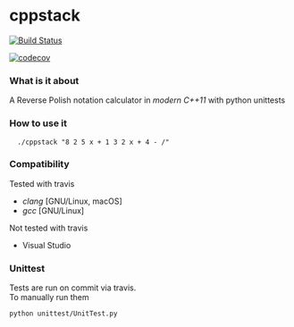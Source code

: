 # cppstack
 [![Build Status](https://travis-ci.org/Flukas88/cppstack.svg?branch=master)](https://travis-ci.org/Flukas88/cppstack)
 
 [![codecov](https://codecov.io/gh/Flukas88/cppstack/branch/master/graph/badge.svg)](https://codecov.io/gh/Flukas88/cppstack)



### What is it about

A Reverse Polish notation calculator in *modern C++11* with python unittests


### How to use it

      ./cppstack "8 2 5 x + 1 3 2 x + 4 - /"
      
### Compatibility

Tested with travis

  - *clang* [GNU/Linux, macOS]
  - *gcc* [GNU/Linux]
  
Not tested with travis
  - Visual Studio 

### Unittest

Tests are run on commit via travis.  
To manually run them 

    python unittest/UnitTest.py
